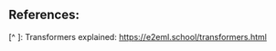 
## References:

[^ ]: Transformers explained: https://e2eml.school/transformers.html 
[^1]: Positional Embeddings: https://kazemnejad.com/blog/transformer_architecture_positional_encoding/
[^2]: Positional Embeddings: https://timodenk.com/blog/linear-relationships-in-the-transformers-positional-encoding/
